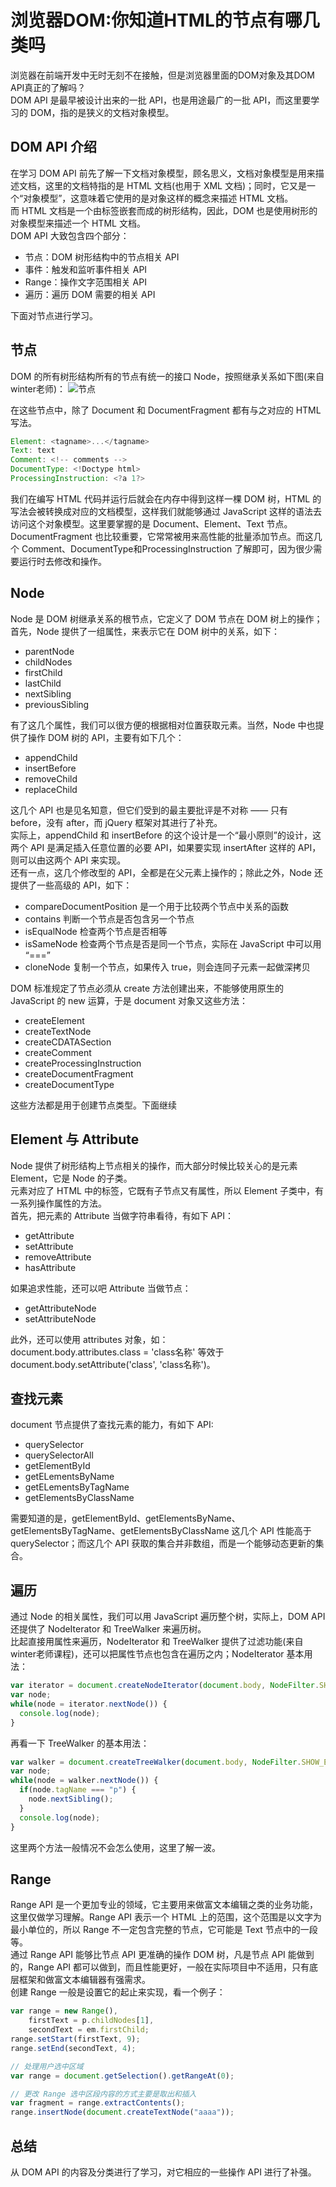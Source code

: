 # 浏览器DOM:你知道HTML的节点有哪几类吗

浏览器在前端开发中无时无刻不在接触，但是浏览器里面的DOM对象及其DOM API真正的了解吗？  
DOM API 是最早被设计出来的一批 API，也是用途最广的一批 API，而这里要学习的 DOM，指的是狭义的文档对象模型。  

## DOM API 介绍

在学习 DOM API 前先了解一下文档对象模型，顾名思义，文档对象模型是用来描述文档，这里的文档特指的是 HTML 文档(也用于 XML 文档)；同时，它又是一个“对象模型”，这意味着它使用的是对象这样的概念来描述 HTML 文档。  
而 HTML 文档是一个由标签嵌套而成的树形结构，因此，DOM 也是使用树形的对象模型来描述一个 HTML 文档。  
DOM API 大致包含四个部分：

- 节点：DOM 树形结构中的节点相关 API
- 事件：触发和监听事件相关 API
- Range：操作文字范围相关 API
- 遍历：遍历 DOM 需要的相关 API

下面对节点进行学习。

## 节点

DOM 的所有树形结构所有的节点有统一的接口 Node，按照继承关系如下图(来自winter老师)：
![节点](./images/44-1.png)  
  
在这些节点中，除了 Document 和 DocumentFragment 都有与之对应的 HTML 写法。

``` javascript
Element: <tagname>...</tagname>
Text: text
Comment: <!-- comments -->
DocumentType: <!Doctype html>
ProcessingInstruction: <?a 1?>
```

我们在编写 HTML 代码并运行后就会在内存中得到这样一棵 DOM 树，HTML 的写法会被转换成对应的文档模型，这样我们就能够通过 JavaScript 这样的语法去访问这个对象模型。这里要掌握的是 Document、Element、Text 节点。  
DocumentFragment 也比较重要，它常常被用来高性能的批量添加节点。而这几个 Comment、DocumentType和ProcessingInstruction 了解即可，因为很少需要运行时去修改和操作。

## Node

Node 是 DOM 树继承关系的根节点，它定义了 DOM 节点在 DOM 树上的操作；首先，Node 提供了一组属性，来表示它在 DOM 树中的关系，如下：

- parentNode
- childNodes
- firstChild
- lastChild
- nextSibling
- previousSibling

有了这几个属性，我们可以很方便的根据相对位置获取元素。当然，Node 中也提供了操作 DOM 树的 API，主要有如下几个：

- appendChild
- insertBefore
- removeChild
- replaceChild

这几个 API 也是见名知意，但它们受到的最主要批评是不对称 —— 只有 before，没有 after，而 jQuery 框架对其进行了补充。  
实际上，appendChild 和 insertBefore 的这个设计是一个“最小原则”的设计，这两个 API 是满足插入任意位置的必要 API，如果要实现 insertAfter 这样的 API，则可以由这两个 API 来实现。  
还有一点，这几个修改型的 API，全都是在父元素上操作的；除此之外，Node 还提供了一些高级的 API，如下：

- compareDocumentPosition 是一个用于比较两个节点中关系的函数
- contains 判断一个节点是否包含另一个节点
- isEqualNode 检查两个节点是否相等
- isSameNode 检查两个节点是否是同一个节点，实际在 JavaScript 中可以用 “===”
- cloneNode 复制一个节点，如果传入 true，则会连同子元素一起做深拷贝

DOM 标准规定了节点必须从 create 方法创建出来，不能够使用原生的 JavaScript 的 new 运算，于是 document 对象又这些方法：

- createElement
- createTextNode
- createCDATASection
- createComment
- createProcessingInstruction
- createDocumentFragment
- createDocumentType

这些方法都是用于创建节点类型。下面继续

## Element 与 Attribute

Node 提供了树形结构上节点相关的操作，而大部分时候比较关心的是元素 Element，它是 Node 的子类。  
元素对应了 HTML 中的标签，它既有子节点又有属性，所以 Element 子类中，有一系列操作属性的方法。  
首先，把元素的 Attribute 当做字符串看待，有如下 API：

- getAttribute
- setAttribute
- removeAttribute
- hasAttribute

如果追求性能，还可以吧 Attribute 当做节点：

- getAttributeNode
- setAttributeNode

此外，还可以使用 attributes 对象，如：  
document.body.attributes.class = 'class名称' 等效于 document.body.setAttribute('class', 'class名称')。

## 查找元素

document 节点提供了查找元素的能力，有如下 API:

- querySelector
- querySelectorAll
- getElementById
- getELementsByName
- getELementsByTagName
- getElementsByClassName

需要知道的是，getElementById、getElementsByName、getElementsByTagName、getElementsByClassName 这几个 API 性能高于 querySelector；而这几个 API 获取的集合并非数组，而是一个能够动态更新的集合。

## 遍历

通过 Node 的相关属性，我们可以用 JavaScript 遍历整个树，实际上，DOM API 还提供了 NodeIterator 和 TreeWalker 来遍历树。  
比起直接用属性来遍历，NodeIterator 和 TreeWalker 提供了过滤功能(来自winter老师课程)，还可以把属性节点也包含在遍历之内；NodeIterator 基本用法：

``` javascript
var iterator = document.createNodeIterator(document.body, NodeFilter.SHOW_TEXT | NodeFilter.SHOW_COMMENT, null, false);
var node;
while(node = iterator.nextNode()) {
  console.log(node);
}
```

再看一下 TreeWalker 的基本用法：

``` javascript
var walker = document.createTreeWalker(document.body, NodeFilter.SHOW_ELEMENT, null, false)
var node;
while(node = walker.nextNode()) {
  if(node.tagName === "p") {
    node.nextSibling();
  }
  console.log(node);
}
```

这里两个方法一般情况不会怎么使用，这里了解一波。

## Range

Range API 是一个更加专业的领域，它主要用来做富文本编辑之类的业务功能，这里仅做学习理解。Range API 表示一个 HTML 上的范围，这个范围是以文字为最小单位的，所以 Range 不一定包含完整的节点，它可能是 Text 节点中的一段等。  
通过 Range API 能够比节点 API 更准确的操作 DOM 树，凡是节点 API 能做到的，Range API 都可以做到，而且性能更好，一般在实际项目中不适用，只有底层框架和做富文本编辑器有强需求。  
创建 Range 一般是设置它的起止来实现，看一个例子：

``` javascript
var range = new Range(),
    firstText = p.childNodes[1],
    secondText = em.firstChild;
range.setStart(firstText, 9);
range.setEnd(secondText, 4);

// 处理用户选中区域
var range = document.getSelection().getRangeAt(0);

// 更改 Range 选中区段内容的方式主要是取出和插入
var fragment = range.extractContents();
range.insertNode(document.createTextNode("aaaa"));
```

## 总结

从 DOM API 的内容及分类进行了学习，对它相应的一些操作 API 进行了补强。
